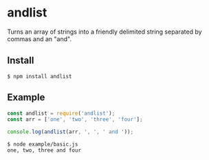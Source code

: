 # andlist

Turns an array of strings into a friendly delimited string separated by commas and an "and".

## Install

```
$ npm install andlist
```

## Example

``` js
const andlist = require('andlist');
const arr = ['one', 'two', 'three', 'four'];

console.log(andlist(arr, ', ', ' and '));
```

```
$ node example/basic.js
one, two, three and four
```
